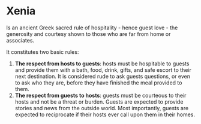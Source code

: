 # Xenia
Is an ancient Greek sacred rule of hospitality - hence guest love - the generosity and courtesy shown to those who are far from home or associates.

It constitutes two basic rules:
1. **The respect from hosts to guests**: hosts must be hospitable to guests and provide them with a bath, food, drink, gifts, and safe escort to their next destination. It is considered rude to ask guests questions, or even to ask who they are, before they have finished the meal provided to them.
2. **The respect from guests to hosts**: guests must be courteous to their hosts and not be a threat or burden. Guests are expected to provide stories and news from the outside world. Most importantly, guests are expected to reciprocate if their hosts ever call upon them in their homes.